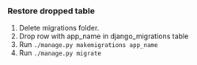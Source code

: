 ### Restore dropped table
1. Delete migrations folder.
2. Drop row with app_name in django_migrations table
3. Run ```./manage.py makemigrations app_name```
4. Run ```./manage.py migrate```